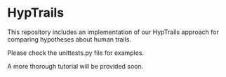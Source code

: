 HypTrails
=========

This repository includes an implementation of our HypTrails approach for comparing hypotheses about human trails.

Please check the unittests.py file for examples.

A more thorough tutorial will be provided soon.
